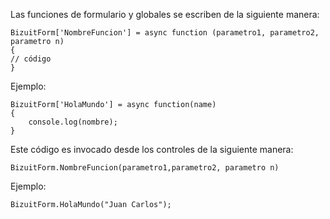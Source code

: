 Las funciones de formulario y globales se escriben de la siguiente manera:


```
BizuitForm['NombreFuncion'] = async function (parametro1, parametro2, parametro n)
{
// código
}
```
Ejemplo:

```
BizuitForm['HolaMundo'] = async function(name)
{
    console.log(nombre);
}
```
Este código es invocado desde los controles de la siguiente manera:

`BizuitForm.NombreFuncion(parametro1,parametro2, parametro n)`

Ejemplo:

`BizuitForm.HolaMundo("Juan Carlos");`
